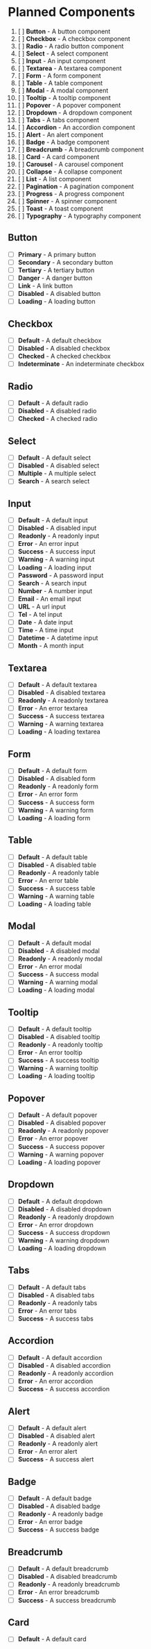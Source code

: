 # Planned Components

1. [ ] **Button** - A button component
2. [ ] **Checkbox** - A checkbox component
3. [ ] **Radio** - A radio button component
4. [ ] **Select** - A select component
5. [ ] **Input** - An input component
6. [ ] **Textarea** - A textarea component
7. [ ] **Form** - A form component
8. [ ] **Table** - A table component
9. [ ] **Modal** - A modal component
10. [ ] **Tooltip** - A tooltip component
11. [ ] **Popover** - A popover component
12. [ ] **Dropdown** - A dropdown component
13. [ ] **Tabs** - A tabs component
14. [ ] **Accordion** - An accordion component
15. [ ] **Alert** - An alert component
16. [ ] **Badge** - A badge component
17. [ ] **Breadcrumb** - A breadcrumb component
18. [ ] **Card** - A card component
19. [ ] **Carousel** - A carousel component
20. [ ] **Collapse** - A collapse component
21. [ ] **List** - A list component
22. [ ] **Pagination** - A pagination component
23. [ ] **Progress** - A progress component
24. [ ] **Spinner** - A spinner component
25. [ ] **Toast** - A toast component
26. [ ] **Typography** - A typography component

## Button

- [ ] **Primary** - A primary button
- [ ] **Secondary** - A secondary button
- [ ] **Tertiary** - A tertiary button
- [ ] **Danger** - A danger button
- [ ] **Link** - A link button
- [ ] **Disabled** - A disabled button
- [ ] **Loading** - A loading button

## Checkbox

- [ ] **Default** - A default checkbox
- [ ] **Disabled** - A disabled checkbox
- [ ] **Checked** - A checked checkbox
- [ ] **Indeterminate** - An indeterminate checkbox

## Radio

- [ ] **Default** - A default radio
- [ ] **Disabled** - A disabled radio
- [ ] **Checked** - A checked radio

## Select

- [ ] **Default** - A default select
- [ ] **Disabled** - A disabled select
- [ ] **Multiple** - A multiple select
- [ ] **Search** - A search select

## Input

- [ ] **Default** - A default input
- [ ] **Disabled** - A disabled input
- [ ] **Readonly** - A readonly input
- [ ] **Error** - An error input
- [ ] **Success** - A success input
- [ ] **Warning** - A warning input
- [ ] **Loading** - A loading input
- [ ] **Password** - A password input
- [ ] **Search** - A search input
- [ ] **Number** - A number input
- [ ] **Email** - An email input
- [ ] **URL** - A url input
- [ ] **Tel** - A tel input
- [ ] **Date** - A date input
- [ ] **Time** - A time input
- [ ] **Datetime** - A datetime input
- [ ] **Month** - A month input

## Textarea

- [ ] **Default** - A default textarea
- [ ] **Disabled** - A disabled textarea
- [ ] **Readonly** - A readonly textarea
- [ ] **Error** - An error textarea
- [ ] **Success** - A success textarea
- [ ] **Warning** - A warning textarea
- [ ] **Loading** - A loading textarea

## Form

- [ ] **Default** - A default form
- [ ] **Disabled** - A disabled form
- [ ] **Readonly** - A readonly form
- [ ] **Error** - An error form
- [ ] **Success** - A success form
- [ ] **Warning** - A warning form
- [ ] **Loading** - A loading form

## Table

- [ ] **Default** - A default table
- [ ] **Disabled** - A disabled table
- [ ] **Readonly** - A readonly table
- [ ] **Error** - An error table
- [ ] **Success** - A success table
- [ ] **Warning** - A warning table
- [ ] **Loading** - A loading table

## Modal

- [ ] **Default** - A default modal
- [ ] **Disabled** - A disabled modal
- [ ] **Readonly** - A readonly modal
- [ ] **Error** - An error modal
- [ ] **Success** - A success modal
- [ ] **Warning** - A warning modal
- [ ] **Loading** - A loading modal

## Tooltip

- [ ] **Default** - A default tooltip
- [ ] **Disabled** - A disabled tooltip
- [ ] **Readonly** - A readonly tooltip
- [ ] **Error** - An error tooltip
- [ ] **Success** - A success tooltip
- [ ] **Warning** - A warning tooltip
- [ ] **Loading** - A loading tooltip

## Popover

- [ ] **Default** - A default popover
- [ ] **Disabled** - A disabled popover
- [ ] **Readonly** - A readonly popover
- [ ] **Error** - An error popover
- [ ] **Success** - A success popover
- [ ] **Warning** - A warning popover
- [ ] **Loading** - A loading popover

## Dropdown

- [ ] **Default** - A default dropdown
- [ ] **Disabled** - A disabled dropdown
- [ ] **Readonly** - A readonly dropdown
- [ ] **Error** - An error dropdown
- [ ] **Success** - A success dropdown  
- [ ] **Warning** - A warning dropdown
- [ ] **Loading** - A loading dropdown

## Tabs

- [ ] **Default** - A default tabs
- [ ] **Disabled** - A disabled tabs
- [ ] **Readonly** - A readonly tabs
- [ ] **Error** - An error tabs
- [ ] **Success** - A success tabs

## Accordion

- [ ] **Default** - A default accordion
- [ ] **Disabled** - A disabled accordion
- [ ] **Readonly** - A readonly accordion
- [ ] **Error** - An error accordion
- [ ] **Success** - A success accordion

## Alert

- [ ] **Default** - A default alert
- [ ] **Disabled** - A disabled alert
- [ ] **Readonly** - A readonly alert
- [ ] **Error** - An error alert
- [ ] **Success** - A success alert

## Badge

- [ ] **Default** - A default badge
- [ ] **Disabled** - A disabled badge
- [ ] **Readonly** - A readonly badge
- [ ] **Error** - An error badge
- [ ] **Success** - A success badge

## Breadcrumb

- [ ] **Default** - A default breadcrumb
- [ ] **Disabled** - A disabled breadcrumb
- [ ] **Readonly** - A readonly breadcrumb
- [ ] **Error** - An error breadcrumb
- [ ] **Success** - A success breadcrumb

## Card

- [ ] **Default** - A default card
